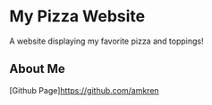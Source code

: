 # My Pizza Website

A website displaying my favorite pizza and toppings!

## About Me
[Github Page]https://github.com/amkren
